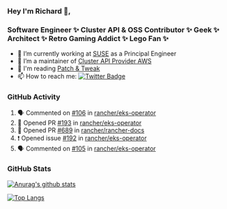### Hey I'm Richard 👋, 

<h3 align="left">Software Engineer ✨ Cluster API & OSS Contributor ✨ Geek ✨ Architect ✨ Retro Gaming Addict ✨ Lego Fan ✨</h3>

- 🔭 I’m currently working at [SUSE](https://www.suse.com/) as a Principal Engineer
- 👯 I’m a maintainer of [Cluster API Provider AWS](https://github.com/kubernetes-sigs/cluster-api-provider-aws)
- 💬 I'm reading [Patch & Tweak](https://bjooks.com/products/patch-tweak-exploring-modular-synthesis)
- 📫 How to reach me: [![Twitter Badge](https://img.shields.io/badge/-@fruit_case-00acee?style=flat&logo=Twitter&logoColor=white)](https://twitter.com/intent/follow?screen_name=fruit_case "Follow on Twitter")

### GitHub Activity 

<!--START_SECTION:activity-->
1. 🗣 Commented on [#106](https://github.com/rancher/eks-operator/issues/106) in [rancher/eks-operator](https://github.com/rancher/eks-operator)
2. 💪 Opened PR [#193](https://github.com/rancher/eks-operator/pull/193) in [rancher/eks-operator](https://github.com/rancher/eks-operator)
3. 💪 Opened PR [#689](https://github.com/rancher/rancher-docs/pull/689) in [rancher/rancher-docs](https://github.com/rancher/rancher-docs)
4. ❗ Opened issue [#192](https://github.com/rancher/eks-operator/issues/192) in [rancher/eks-operator](https://github.com/rancher/eks-operator)
5. 🗣 Commented on [#105](https://github.com/rancher/eks-operator/issues/105) in [rancher/eks-operator](https://github.com/rancher/eks-operator)
<!--END_SECTION:activity-->

### GitHub Stats

[![Anurag's github stats](https://github-readme-stats.vercel.app/api?username=richardcase&count_private=true&show_icons=true)](https://github.com/anuraghazra/github-readme-stats)

[![Top Langs](https://github-readme-stats.vercel.app/api/top-langs/?username=richardcase&hide=html&layout=compact)](https://github.com/anuraghazra/github-readme-stats)
